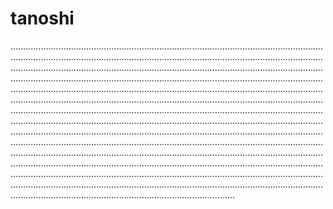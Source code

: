 # tanoshi
.................................................................................................................................................................................................................................................................................................................................................................................................................................................................................................................................................................................................................................................................................................................................................................................................................................................................................................................................................................................................................................................................................................................................................................................................................................................................................................................................................................................................................................................................................................................................................................................................................................................................................................................................................................................................................................................................................................